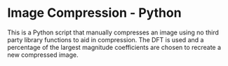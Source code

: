 # Image Compression - Python

This is a Python script that manually compresses an image using no third party library functions to aid in compression. The DFT is used and a percentage of the largest magnitude coefficients are chosen to recreate a new compressed image. 

